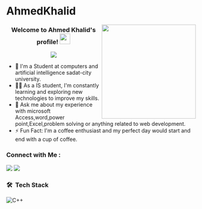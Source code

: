 # AhmedKhalid
<img width="250" align="right" src="https://c.tenor.com/_DOBjnGspYAAAAAM/code-coding.gif">
<h3 align="center">
  Welcome to Ahmed Khalid's profile!
  <img src="https://media.giphy.com/media/hvRJCLFzcasrR4ia7z/giphy.gif" width="28">
</h3>
<!-- Typing SVG by DenverCoder1 - https://github.com/DenverCoder1/readme-typing-svg -->
<p align="center">
  <a href="https://github.com/DenverCoder1/readme-typing-svg"><img src="https://readme-typing-svg.herokuapp.com/?lines=Student%20at%20FCAI;Always%20learning%20new%20things&font=Fira%20Code&center=true&width=440&height=45&color=f75c7e&vCenter=true&size=22"></a>
</p> 

- 🏢 I'm a Student at computers and artificial intelligence sadat-city university.
- 👨‍💻 As a IS student, I'm constantly learning and exploring new technologies to improve my skills.
- 💬 Ask me about my experience with microsoft Access,word,power point,Excel,problem solving or anything related to web development.
- ⚡ Fun Fact: I'm a coffee enthusiast and my perfect day would start and end with a cup of coffee.

### Connect with Me :

<a href="https://linkedin.com/in/Ahmedkhalid-5b6349259" target="_blank"><img src="https://img.shields.io/badge/-Ahmed%20Khalid-0077B5?style=for-the-badge&logo=Linkedin&logoColor=white"/></a>
<a href="https://t.me/AhmedKhalid" target="_blank"><img src="https://img.shields.io/badge/-Ahmed%20Khalid-0077B5?style=for-the-badge&logo=Telegram&logoColor=white"/></a>
### 🛠 &nbsp;Tech Stack

![C++](https://img.shields.io/badge/-C++%20-05122A?style=flat&logo=C++)&nbsp;
